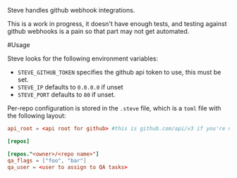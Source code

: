 Steve handles github webhook integrations.

This is a work in progress, it doesn't have enough tests, and testing against
github webhooks is a pain so that part may not get automated.

#Usage

Steve looks for the following environment variables:

* `STEVE_GITHUB_TOKEN` specifies the github api token to use, this must be set.
* `STEVE_IP` defaults to `0.0.0.0` if unset
* `STEVE_PORT` defaults to `80` if unset.

Per-repo configuration is stored in the `.steve` file, which is a `toml` file with the following layout:

```toml
api_root = <api root for github> #this is github.com/api/v3 if you're not using github enterprise

[repos]

[repos."<owner>/<repo name>"]
qa_flags = ["foo", "bar"]
qa_user = <user to assign to QA tasks>
```

